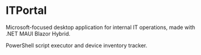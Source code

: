# ITPortal

Microsoft-focused desktop application for internal IT operations, made with .NET MAUI Blazor Hybrid.

PowerShell script executor and device inventory tracker.

